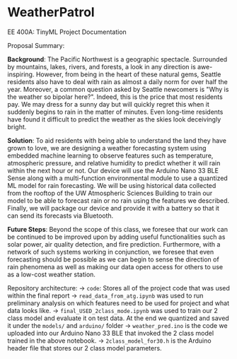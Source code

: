 # WeatherPatrol
EE 400A: TinyML Project Documentation

Proposal Summary:

**Background**: The Pacific Northwest is a geographic spectacle. Surrounded by mountains, lakes, rivers, and forests, a look in any direction is awe-inspiring. However, from being in the heart of these natural gems, Seattle residents also have to deal with rain as almost a daily norm for over half the year. Moreover, a common question asked by Seattle newcomers is "Why is the weather so bipolar here?". Indeed, this is the price that most residents pay. We may dress for a sunny day but will quickly regret this when it suddenly begins to rain in the matter of minutes. Even long-time residents have found it difficult to predict the weather as the skies look deceivingly bright.

**Solution**: To aid residents with being able to understand the land they have grown to love, we are designing a weather forecasting system using embedded machine learning to observe features such as temperature, atmospheric pressure, and relative humidity to predict whether it will rain within the next hour or not. Our device will use the Arduino Nano 33 BLE Sense along with a multi-function environmental module to use a quantized ML model for rain forecasting. We will be using historical data collected from the rooftop of the UW Atmospheric Sciences Building to train our model to be able to forecast rain or no rain using the features we described. Finally, we will package our device and provide it with a battery so that it can send its forecasts via Bluetooth.

**Future Steps**: Beyond the scope of this class, we foresee that our work can be continued to be improved upon by adding useful functionalities such as solar power, air quality detection, and fire prediction. Furthermore, with a network of such systems working in conjunction, we foresee that even forecasting should be possible as we can begin to sense the direction of rain phenomena as well as making our data open access for others to use as a low-cost weather station.

Repository architecture:
-> `code`: Stores all of the project code that was used within the final report
	-> `read_data_from_atg.ipynb` was used to run preliminary analysis on which features need to be used for project and what data looks like.
	-> `final_USED_2class_mode.ipynb` was used to train our 2 class model and evaluate it on test data. At the end we quantized and saved it under the `models/` and `arduino/` folder
	-> `weather_pred.ino` is the code we uploaded into our Arduino Nano 33 BLE that invoked the 2 class model trained in the above notebook.
	-> `2class_model_for30.h` is the Arduino header file that stores our 2 class model parameters.